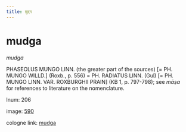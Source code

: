 ```yaml
---
title: मुद्ग
---
```


# mudga

<i>mudga</i>  <div n="P" /><bot>PHASEOLUS MUNGO LINN.</bot> (the greater part of the sources) [= <bot>PH. <div n="lb" />MUNGO WILLD.</bot>] (Roxb., p. 556) = <bot>PH. RADIATUS LINN.</bot> (Gul) [= <bot>PH. <div n="lb" />MUNGO LINN. VAR. ROXBURGHII PRAIN</bot>] (KB 1, p. 797-798); see <i>māṣa</i> <div n="lb" />for references to literature on the nomenclature.

lnum: 206

image: [590](https://www.sanskrit-lexicon.uni-koeln.de/scans/csl-apidev/servepdf.php?dict=snp&page=590)

cologne link: [mudga](https://sanskrit-lexicon.uni-koeln.de/scans/csl-apidev/getword.php?dict=snp&key=mudga)

